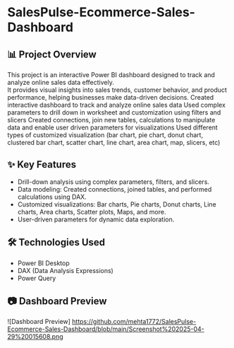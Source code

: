 # SalesPulse-Ecommerce-Sales-Dashboard

## 📊 Project Overview
This project is an interactive Power BI dashboard designed to track and analyze online sales data effectively.  
It provides visual insights into sales trends, customer behavior, and product performance, helping businesses make data-driven decisions.
Created interactive dashboard to track and analyze online sales data 
Used complex parameters to drill down in worksheet and customization using filters and slicers 
Created connections, join new tables, calculations to manipulate data and enable user driven parameters for visualizations 
Used different types of customized visualization (bar chart, pie chart, donut chart, clustered bar chart, scatter chart, line chart, area chart, map, slicers, etc) 

## ✨ Key Features
- Drill-down analysis using complex parameters, filters, and slicers.
- Data modeling: Created connections, joined tables, and performed calculations using DAX.
- Customized visualizations: Bar charts, Pie charts, Donut charts, Line charts, Area charts, Scatter plots, Maps, and more.
- User-driven parameters for dynamic data exploration.

## 🛠 Technologies Used
- Power BI Desktop
- DAX (Data Analysis Expressions)
- Power Query

## 📷 Dashboard Preview
![Dashboard Preview] 
https://github.com/mehta1772/SalesPulse-Ecommerce-Sales-Dashboard/blob/main/Screenshot%202025-04-29%20015608.png

